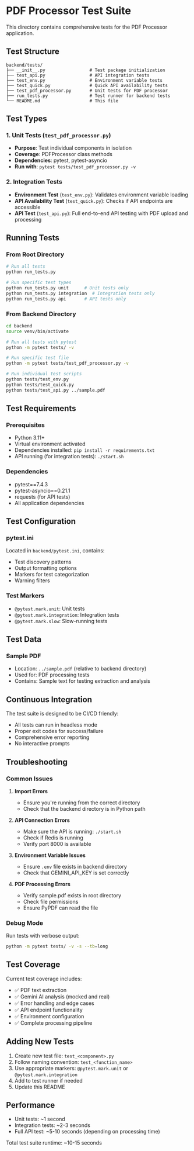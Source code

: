 # PDF Processor Test Suite

This directory contains comprehensive tests for the PDF Processor application.

## Test Structure

```
backend/tests/
├── __init__.py                 # Test package initialization
├── test_api.py                 # API integration tests
├── test_env.py                 # Environment variable tests
├── test_quick.py               # Quick API availability tests
├── test_pdf_processor.py       # Unit tests for PDF processor
├── run_tests.py                # Test runner for backend tests
└── README.md                   # This file
```

## Test Types

### 1. Unit Tests (`test_pdf_processor.py`)
- **Purpose**: Test individual components in isolation
- **Coverage**: PDFProcessor class methods
- **Dependencies**: pytest, pytest-asyncio
- **Run with**: `pytest tests/test_pdf_processor.py -v`

### 2. Integration Tests
- **Environment Test** (`test_env.py`): Validates environment variable loading
- **API Availability Test** (`test_quick.py`): Checks if API endpoints are accessible
- **API Test** (`test_api.py`): Full end-to-end API testing with PDF upload and processing

## Running Tests

### From Root Directory
```bash
# Run all tests
python run_tests.py

# Run specific test types
python run_tests.py unit      # Unit tests only
python run_tests.py integration  # Integration tests only
python run_tests.py api       # API tests only
```

### From Backend Directory
```bash
cd backend
source venv/bin/activate

# Run all tests with pytest
python -m pytest tests/ -v

# Run specific test file
python -m pytest tests/test_pdf_processor.py -v

# Run individual test scripts
python tests/test_env.py
python tests/test_quick.py
python tests/test_api.py ../sample.pdf
```

## Test Requirements

### Prerequisites
- Python 3.11+
- Virtual environment activated
- Dependencies installed: `pip install -r requirements.txt`
- API running (for integration tests): `./start.sh`

### Dependencies
- pytest==7.4.3
- pytest-asyncio==0.21.1
- requests (for API tests)
- All application dependencies

## Test Configuration

### pytest.ini
Located in `backend/pytest.ini`, contains:
- Test discovery patterns
- Output formatting options
- Markers for test categorization
- Warning filters

### Test Markers
- `@pytest.mark.unit`: Unit tests
- `@pytest.mark.integration`: Integration tests
- `@pytest.mark.slow`: Slow-running tests

## Test Data

### Sample PDF
- Location: `../sample.pdf` (relative to backend directory)
- Used for: PDF processing tests
- Contains: Sample text for testing extraction and analysis

## Continuous Integration

The test suite is designed to be CI/CD friendly:
- All tests can run in headless mode
- Proper exit codes for success/failure
- Comprehensive error reporting
- No interactive prompts

## Troubleshooting

### Common Issues

1. **Import Errors**
   - Ensure you're running from the correct directory
   - Check that the backend directory is in Python path

2. **API Connection Errors**
   - Make sure the API is running: `./start.sh`
   - Check if Redis is running
   - Verify port 8000 is available

3. **Environment Variable Issues**
   - Ensure `.env` file exists in backend directory
   - Check that GEMINI_API_KEY is set correctly

4. **PDF Processing Errors**
   - Verify sample.pdf exists in root directory
   - Check file permissions
   - Ensure PyPDF can read the file

### Debug Mode
Run tests with verbose output:
```bash
python -m pytest tests/ -v -s --tb=long
```

## Test Coverage

Current test coverage includes:
- ✅ PDF text extraction
- ✅ Gemini AI analysis (mocked and real)
- ✅ Error handling and edge cases
- ✅ API endpoint functionality
- ✅ Environment configuration
- ✅ Complete processing pipeline

## Adding New Tests

1. Create new test file: `test_<component>.py`
2. Follow naming convention: `test_<function_name>`
3. Use appropriate markers: `@pytest.mark.unit` or `@pytest.mark.integration`
4. Add to test runner if needed
5. Update this README

## Performance

- Unit tests: ~1 second
- Integration tests: ~2-3 seconds
- Full API test: ~5-10 seconds (depending on processing time)

Total test suite runtime: ~10-15 seconds

